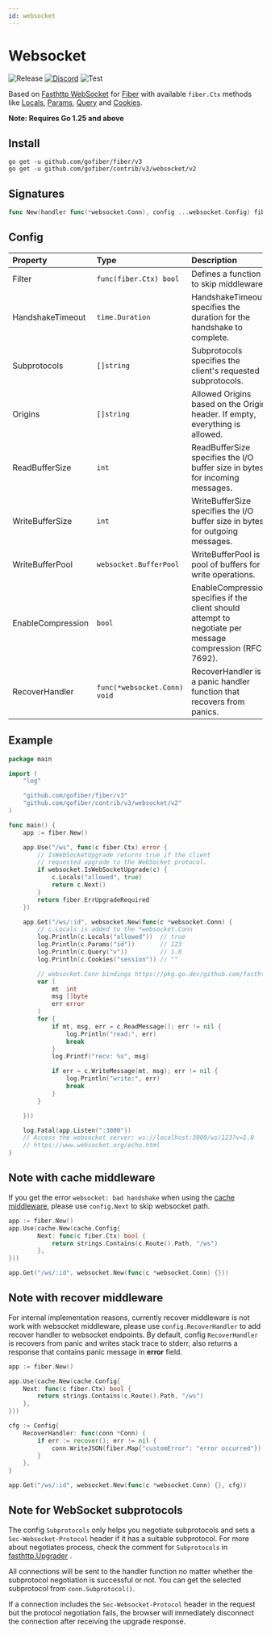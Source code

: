 ```yaml
---
id: websocket
---
```


# Websocket

![Release](https://img.shields.io/github/v/tag/gofiber/contrib?filter=websocket*)
[![Discord](https://img.shields.io/discord/704680098577514527?style=flat&label=%F0%9F%92%AC%20discord&color=00ACD7)](https://gofiber.io/discord)
![Test](https://github.com/gofiber/contrib/workflows/Test%20websocket/badge.svg)

Based on [Fasthttp WebSocket](https://github.com/fasthttp/websocket) for [Fiber](https://github.com/gofiber/fiber) with available `fiber.Ctx` methods like [Locals](http://docs.gofiber.io/ctx#locals), [Params](http://docs.gofiber.io/ctx#params), [Query](http://docs.gofiber.io/ctx#query) and [Cookies](http://docs.gofiber.io/ctx#cookies).

**Note: Requires Go 1.25 and above**

## Install

```
go get -u github.com/gofiber/fiber/v3
go get -u github.com/gofiber/contrib/v3/websocket/v2
```

## Signatures
```go
func New(handler func(*websocket.Conn), config ...websocket.Config) fiber.Handler {
```

## Config

| Property            | Type                         | Description                                                                                                                   | Default                |
|:--------------------|:-----------------------------|:------------------------------------------------------------------------------------------------------------------------------|:-----------------------|
| Filter              | `func(fiber.Ctx) bool`       | Defines a function to skip middleware.                                                                                        | `nil`                  |
| HandshakeTimeout    | `time.Duration`              | HandshakeTimeout specifies the duration for the handshake to complete.                                                       | `0` (No timeout)       |
| Subprotocols        | `[]string`                   | Subprotocols specifies the client's requested subprotocols.                                                                   | `nil`                  |
| Origins             | `[]string`                   | Allowed Origins based on the Origin header. If empty, everything is allowed.                                                  | `nil`                  |
| ReadBufferSize      | `int`                        | ReadBufferSize specifies the I/O buffer size in bytes for incoming messages.                                                  | `0` (Use default size) |
| WriteBufferSize     | `int`                        | WriteBufferSize specifies the I/O buffer size in bytes for outgoing messages.                                                 | `0` (Use default size) |
| WriteBufferPool     | `websocket.BufferPool`       | WriteBufferPool is a pool of buffers for write operations.                                                                     | `nil`                  |
| EnableCompression   | `bool`                       | EnableCompression specifies if the client should attempt to negotiate per message compression (RFC 7692).                     | `false`                |
| RecoverHandler      | `func(*websocket.Conn) void` | RecoverHandler is a panic handler function that recovers from panics.                                                         | `defaultRecover`       |


## Example

```go
package main

import (
	"log"

	"github.com/gofiber/fiber/v3"
	"github.com/gofiber/contrib/v3/websocket/v2"
)

func main() {
	app := fiber.New()

	app.Use("/ws", func(c fiber.Ctx) error {
		// IsWebSocketUpgrade returns true if the client
		// requested upgrade to the WebSocket protocol.
		if websocket.IsWebSocketUpgrade(c) {
			c.Locals("allowed", true)
			return c.Next()
		}
		return fiber.ErrUpgradeRequired
	})

	app.Get("/ws/:id", websocket.New(func(c *websocket.Conn) {
		// c.Locals is added to the *websocket.Conn
		log.Println(c.Locals("allowed"))  // true
		log.Println(c.Params("id"))       // 123
		log.Println(c.Query("v"))         // 1.0
		log.Println(c.Cookies("session")) // ""

		// websocket.Conn bindings https://pkg.go.dev/github.com/fasthttp/websocket?tab=doc#pkg-index
		var (
			mt  int
			msg []byte
			err error
		)
		for {
			if mt, msg, err = c.ReadMessage(); err != nil {
				log.Println("read:", err)
				break
			}
			log.Printf("recv: %s", msg)

			if err = c.WriteMessage(mt, msg); err != nil {
				log.Println("write:", err)
				break
			}
		}

	}))

	log.Fatal(app.Listen(":3000"))
	// Access the websocket server: ws://localhost:3000/ws/123?v=1.0
	// https://www.websocket.org/echo.html
}

```

## Note with cache middleware

If you get the error `websocket: bad handshake` when using the [cache middleware](https://github.com/gofiber/fiber/tree/master/middleware/cache), please use `config.Next` to skip websocket path.

```go
app := fiber.New()
app.Use(cache.New(cache.Config{
		Next: func(c fiber.Ctx) bool {
			return strings.Contains(c.Route().Path, "/ws")
		},
}))

app.Get("/ws/:id", websocket.New(func(c *websocket.Conn) {}))
```

## Note with recover middleware

For internal implementation reasons, currently recover middleware is not work with websocket middleware, please use `config.RecoverHandler` to add recover handler to websocket endpoints.
By default, config `RecoverHandler` is recovers from panic and writes stack trace to stderr, also returns a response that contains panic message in **error** field.


```go
app := fiber.New()

app.Use(cache.New(cache.Config{
    Next: func(c fiber.Ctx) bool {
        return strings.Contains(c.Route().Path, "/ws")
    },
}))

cfg := Config{
    RecoverHandler: func(conn *Conn) {
        if err := recover(); err != nil {
            conn.WriteJSON(fiber.Map{"customError": "error occurred"})
        }
    },
}

app.Get("/ws/:id", websocket.New(func(c *websocket.Conn) {}, cfg))


```

## Note for WebSocket subprotocols

The config `Subprotocols` only helps you negotiate subprotocols and sets a `Sec-Websocket-Protocol` header if it has a suitable subprotocol. For more about negotiates process, check the comment for `Subprotocols` in [fasthttp.Upgrader](https://pkg.go.dev/github.com/fasthttp/websocket#Upgrader) .

All connections will be sent to the handler function no matter whether the subprotocol negotiation is successful or not. You can get the selected subprotocol from `conn.Subprotocol()`. 

If a connection includes the `Sec-Websocket-Protocol` header in the request but the protocol negotiation fails, the browser will immediately disconnect the connection after receiving the upgrade response.
